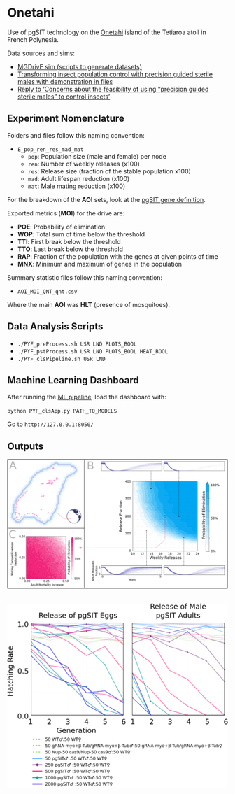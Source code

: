 # Onetahi

Use of pgSIT technology on the [Onetahi](https://www.google.com/maps/place/Onetahi/@-17.0186371,-149.5998375,15z/data=!3m1!4b1!4m5!3m4!1s0x7690a7143905d5c1:0x428e6a6b59c3505c!8m2!3d-17.0188865!4d-149.5916056) island of the Tetiaroa atoll in French Polynesia.

Data sources and sims:

* [MGDrivE sim (scripts to generate datasets)](https://github.com/Chipdelmal/MGDrivE/tree/master/Main/pyf)
* [Transforming insect population control with precision guided sterile males with demonstration in flies](https://www.researchgate.net/publication/330223336_Transforming_insect_population_control_with_precision_guided_sterile_males_with_demonstration_in_flies)
* [Reply to ‘Concerns about the feasibility of using “precision guided sterile males” to control insects’](https://www.researchgate.net/publication/335583021_Reply_to_'Concerns_about_the_feasibility_of_using_precision_guided_sterile_males_to_control_insects')

## Experiment Nomenclature

Folders and files follow this naming convention:

* `E_pop_ren_res_mad_mat`
  * `pop`: Population size (male and female) per node
  * `ren`: Number of weekly releases (x100)
  * `res`: Release size (fraction of the stable population x100)
  * `mad`: Adult lifespan reduction (x100)
  * `mat`: Male mating reduction (x100)

For the breakdown of the **AOI** sets, look at the [pgSIT gene definition](https://github.com/Chipdelmal/MoNeT2/blob/main/PYF/ONE/PYF_gene_pgSIT.py).

Exported metrics (**MOI**) for the drive are:

* **POE**: Probability of elimination
* **WOP**: Total sum of time below the threshold
* **TTI**: First break below the threshold
* **TTO**: Last break below the threshold
* **RAP**: Fraction of the population with the genes at given points of time
* **MNX**: Minimum and maximum of genes in the population

Summary statistic files follow this naming convention:

* `AOI_MOI_QNT_qnt.csv`

Where the main **AOI** was **HLT** (presence of mosquitoes).

## Data Analysis Scripts

* `./PYF_preProcess.sh USR LND PLOTS_BOOL`
* `./PYF_pstProcess.sh USR LND PLOTS_BOOL HEAT_BOOL`
* `./PYF_clsPipeline.sh USR LND`

## Machine Learning Dashboard

After running the [ML pipeline](./PYF_clsPipeline.sh), load the dashboard with:

`python PYF_clsApp.py PATH_TO_MODELS`

Go to `http://127.0.0.1:8050/`

## Outputs

[![](https://raw.githubusercontent.com/Chipdelmal/MoNeT/master/docs/media/PYF_panel.png)](https://youtu.be/h2L1HiNjqj8) <br><br>

![](https://raw.githubusercontent.com/Chipdelmal/MoNeT/master/docs/media/PYF_cages.png)